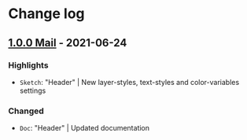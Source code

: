# Change log

## [1.0.0 Mail](https://github.com/cake-hub/lidl-mail-sketch/tree/v1.0.0) - 2021-06-24

### Highlights

* `Sketch`: "Header" | New layer-styles, text-styles and color-variables settings

### Changed

* `Doc`: "Header" | Updated documentation
